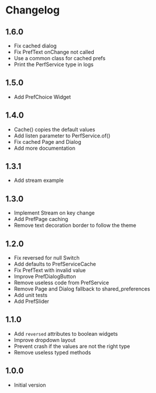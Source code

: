 # Changelog

## 1.6.0

- Fix cached dialog
- Fix PrefText onChange not called
- Use a common class for cached prefs
- Print the PerfService type in logs

## 1.5.0

- Add PrefChoice Widget

## 1.4.0

- Cache() copies the default values
- Add listen parameter to PerfService.of()
- Fix cached Page and Dialog
- Add more documentation

## 1.3.1

- Add stream example

## 1.3.0

- Implement Stream on key change
- Add PrefPage caching
- Remove text decoration border to follow the theme

## 1.2.0

- Fix reversed for null Switch
- Add defaults to PrefServiceCache
- Fix PrefText with invalid value
- Improve PrefDialogButton
- Remove useless code from PrefService
- Remove Page and Dialog fallback to shared_preferences
- Add unit tests
- Add PrefSlider

## 1.1.0

- Add `reversed` attributes to boolean widgets
- Improve dropdown layout
- Prevent crash if the values are not the right type
- Remove useless typed methods

## 1.0.0

- Initial version
